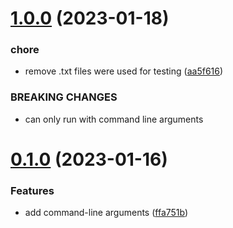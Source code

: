 # [1.0.0](https://github.com/Rishav-12/translation-app/compare/v0.1.0...v1.0.0) (2023-01-18)


### chore

* remove .txt files were used for testing ([aa5f616](https://github.com/Rishav-12/translation-app/commit/aa5f6168639bf67d23bbea7be0e5d21ff60404d7))


### BREAKING CHANGES

* can only run with command line arguments



# [0.1.0](https://github.com/Rishav-12/translation-app/compare/ffa751b6bdfe34d3a5fb776d438b6e9322937004...v0.1.0) (2023-01-16)


### Features

* add command-line arguments ([ffa751b](https://github.com/Rishav-12/translation-app/commit/ffa751b6bdfe34d3a5fb776d438b6e9322937004))



